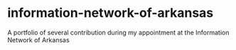# information-network-of-arkansas
A portfolio of several contribution during my appointment at the Information Network of Arkansas
